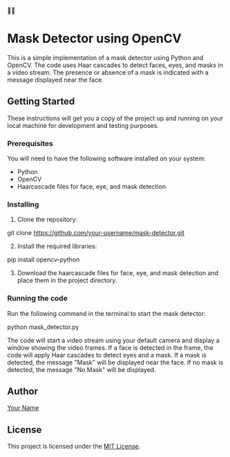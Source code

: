 🕵️‍♀️
# Mask Detector using OpenCV

This is a simple implementation of a mask detector using Python and OpenCV. The code uses Haar cascades to detect faces, eyes, and masks in a video stream. The presence or absence of a mask is indicated with a message displayed near the face.

## Getting Started

These instructions will get you a copy of the project up and running on your local machine for development and testing purposes.

### Prerequisites

You will need to have the following software installed on your system:

- Python
- OpenCV
- Haarcascade files for face, eye, and mask detection

### Installing

1. Clone the repository:

git clone https://github.com/your-username/mask-detector.git


2. Install the required libraries:

pip install opencv-python



3. Download the haarcascade files for face, eye, and mask detection and place them in the project directory.

### Running the code

Run the following command in the terminal to start the mask detector:

python mask_detector.py


The code will start a video stream using your default camera and display a window showing the video frames. If a face is detected in the frame, the code will apply Haar cascades to detect eyes and a mask. If a mask is detected, the message "Mask" will be displayed near the face. If no mask is detected, the message "No Mask" will be displayed.

## Author

[Your Name](https://github.com/your-username)

## License

This project is licensed under the [MIT License](LICENSE).

